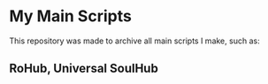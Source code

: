 # My Main Scripts

This repository was made to archive all main scripts I make, such as:

## RoHub, Universal SoulHub
